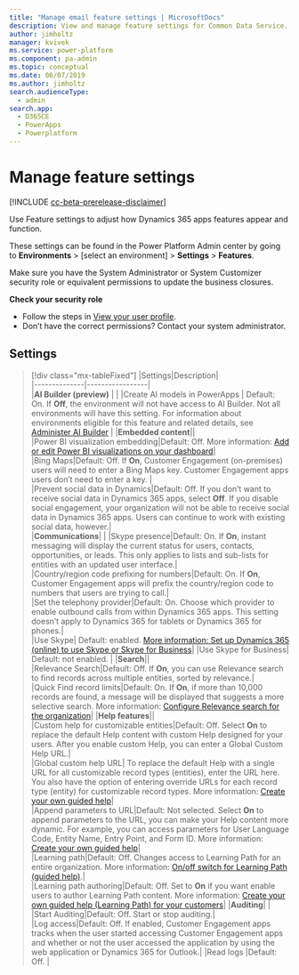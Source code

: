 ```yaml
---
title: "Manage email feature settings | MicrosoftDocs"
description: View and manage feature settings for Common Data Service.
author: jimholtz
manager: kvivek
ms.service: power-platform
ms.component: pa-admin
ms.topic: conceptual
ms.date: 06/07/2019
ms.author: jimholtz 
search.audienceType: 
  - admin
search.app: 
  - D365CE
  - PowerApps
  - Powerplatform
---
```

# Manage feature settings 

[!INCLUDE [cc-beta-prerelease-disclaimer](../includes/cc-beta-prerelease-disclaimer.md)]

Use Feature settings to adjust how Dynamics 365 apps features appear and function.

These settings can be found in the Power Platform Admin center by going to **Environments** > [select an environment] > **Settings** > **Features**.

Make sure you have the System Administrator or System Customizer security role or equivalent permissions to update the business closures.

**Check your security role**

- Follow the steps in [View your user profile](https://docs.microsoft.com/dynamics365/customer-engagement/basics/view-your-user-profile).
- Don’t have the correct permissions? Contact your system administrator.

## Settings

> [!div class="mx-tableFixed"]
> |Settings|Description|  
> |--------------|-----------------|  
> |**AI Builder (preview)**  |   |
> |Create AI models in PowerApps  | Default: On. If **Off**, the environment will not have access to AI Builder. Not all environments will have this setting. For information about environments eligible for this feature and related details, see [Administer AI Builder](https://docs.microsoft.com/ai-builder/administer)  |
> |**Embedded content**||  
> |Power BI visualization embedding|Default: Off. More information: [Add or edit Power BI visualizations on your dashboard](https://docs.microsoft.com/dynamics365/customer-engagement/basics/add-edit-power-bi-visualizations-dashboard)|  
> |Bing Maps|Default: Off. If **On**, Customer Engagement (on-premises) users will need to enter a Bing Maps key. Customer Engagement apps users don’t need to enter a key. |  
> |Prevent social data in Dynamics|Default: Off. If you don’t want to receive social data in Dynamics 365 apps, select **Off**. If you disable social engagement, your organization will not be able to receive social data in Dynamics 365 apps. Users can continue to work with existing social data, however.|  
> |**Communications**| |
> |Skype presence|Default: On. If **On**, instant messaging will display the current status for users, contacts, opportunities, or leads. This only applies to lists and sub-lists for entities with an updated user interface.|  
> |Country/region code prefixing for numbers|Default: On. If **On**, Customer Engagement apps will prefix the country/region code to numbers that users are trying to call.|  
> |Set the telephony provider|Default: On. Choose which provider to enable outbound calls from within Dynamics 365 apps. This setting doesn’t apply to Dynamics 365 for tablets or Dynamics 365 for phones.|  
> |Use Skype| Default: enabled. [More information: Set up Dynamics 365 (online) to use Skype or Skype for Business](https://docs.microsoft.com/dynamics365/customer-engagement/admin/set-up-skype-or-skype-for-business)|
> |Use Skype for Business| Default: not enabled. |
> |**Search**||  
> |Relevance Search|Default: Off. If **On**, you can use Relevance search to find records across multiple entities, sorted by relevance.|  
> |Quick Find record limits|Default: On. If **On**, if more than 10,000 records are found, a message will be displayed that suggests a more selective search. More information: [Configure Relevance search for the organization](https://docs.microsoft.com/dynamics365/customer-engagement/admin/configure-relevance-search-organization)| 
> |**Help features**||  
> |Custom help for customizable entities|Default: Off. Select **On** to replace the default Help content with custom Help designed for your users. After you enable custom Help, you can enter a Global Custom Help URL.|  
> |Global custom help URL| To replace the default Help with a single URL for all customizable record types (entities), enter the URL here. You also have the option of entering override URLs for each record type (entity) for customizable record types. More information: [Create your own guided help](https://docs.microsoft.com/dynamics365/customer-engagement/customize/create-guided-help-learning-path)|  
> |Append parameters to URL|Default: Not selected.  Select **On** to append parameters to the URL, you can make your Help content more dynamic. For example, you can access parameters for User Language Code, Entity Name, Entry Point, and Form ID. More information: [Create your own guided help](https://docs.microsoft.com/dynamics365/customer-engagement/customize/create-guided-help-learning-path)|  
> |Learning path|Default: Off. Changes access to Learning Path for an entire organization. More information: [On/off switch for Learning Path (guided help)](https://docs.microsoft.com/dynamics365/customer-engagement/admin/on-off-switch-for-learning-path-guided-help).|  
> |Learning path authoring|Default: Off. Set to **On** if you want enable users to author Learning Path content. More information: [Create your own guided help (Learning Path) for your customers](https://docs.microsoft.com/dynamics365/customer-engagement/customize/create-guided-help-learning-path)|
> |**Auditing**| |
> |Start Auditing|Default: Off. Start or stop auditing.|  
> |Log access|Default: Off. If enabled, Customer Engagement apps tracks when the user started accessing Customer Engagement apps and whether or not the user accessed the application by using the web application or Dynamics 365 for Outlook.| 
> |Read logs |Default: Off. | 
